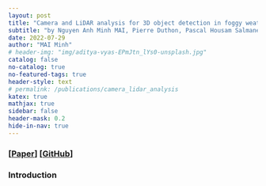 ```yaml
---
layout: post
title: "Camera and LiDAR analysis for 3D object detection in foggy weather conditions"
subtitle: "by Nguyen Anh Minh MAI, Pierre Duthon, Pascal Housam Salmane, Louahdi Khoudour, Alain Crouzil, Sergio A. Velastin."
date: 2022-07-29
author: "MAI Minh"
# header-img: "img/aditya-vyas-EPmJtn_lYs0-unsplash.jpg"
catalog: false
no-catalog: true
no-featured-tags: true
header-style: text
# permalink: /publications/camera_lidar_analysis
katex: true
mathjax: true
sidebar: false
header-mask: 0.2
hide-in-nav: true
---
```

### [[Paper](https://ieeexplore.ieee.org/document/9854073)] [[GitHub](https://github.com/maiminh1996/camera_LiDAR_analysis)]
<!-- <img src="/img/camera/diff_lens.png" alt="drawing" width="300"/> -->
<!-- ![](/img/sensors.png) -->

### Introduction